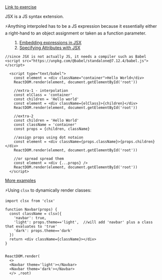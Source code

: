 <a href='https://github.com/majac91/react-fundamentals/blob/main/src/exercise/03.html'>Link to exercise
</a>

JSX is a JS syntax extension.

⚡Anything interpoled has to be a JS expression because it essentially either a right-hand to an
object assignment or taken as a function parameter.

<ul>
  <ol>
  <li><a href= "https://reactjs.org/docs/introducing-jsx.html#embedding-expressions-in-jsx">Embedding expressions in JSX</a></li>
  <li><a href= "https://reactjs.org/docs/introducing-jsx.html#specifying-attributes-with-jsx">Specifying Attributes with JSX
</a></li>
  </ol>
</ul>

```
//since JSX is not actually JS, it needs a compiler such as Babel
<script src="https://unpkg.com/@babel/standalone@7.12.4/babel.js"></script>

  <script type="text/babel">
    const element = <div className="container">Hello World</div>
    ReactDOM.render(element, document.getElementById('root'))

    //extra-1 - interpolation
    const elClass = 'container'
    const children = 'Hello world'
    const element = <div className={elClass}>{children}</div>
    ReactDOM.render(element, document.getElementById('root'))

    //extra-2
    const children = 'Hello World'
    const className = 'container'
    const props = {children, className}

    //assign props using dot notaion
    const element = <div className={props.className}>{props.children}</div>
    ReactDOM.render(element, document.getElementById('root'))

    //or spread spread them
    const element = <div {...props} />
    ReactDOM.render(element, document.getElementById('root'))
  </script>
```

<a href='https://kentcdodds.com/blog/what-is-jsx'>More examples</a>

⚡Using `clsx` to dynamically render classes:

```
import clsx from 'clsx'

function Navbar(props) {
  const className = clsx({
    'navbar': true,
    'light': props.theme=='light',  //will add 'navbar' plus a class that evaluates to 'true'
    'dark': props.theme=='dark'
  })
  return <div className={className}></div>
}


ReactDOM.render(
  <>
  <Navbar theme='light'></Navbar>
  <Navbar theme='dark'></Navbar>
  </> ,root)

```

